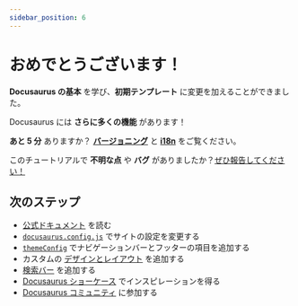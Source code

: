 ```yaml
---
sidebar_position: 6
---
```





# おめでとうございます！

**Docusaurus の基本** を学び、**初期テンプレート** に変更を加えることができました。

Docusaurus には **さらに多くの機能** があります！

**あと 5 分** ありますか？ **[バージョニング](../tutorial-extras/manage-docs-versions.md)** と **[i18n](../tutorial-extras/translate-your-site.md)** をご覧ください。

このチュートリアルで **不明な点** や **バグ** がありましたか？[ぜひ報告してください！](https://github.com/facebook/docusaurus/discussions/4610)



## 次のステップ

- [公式ドキュメント](https://docusaurus.io/) を読む
- [`docusaurus.config.js`](https://docusaurus.io/docs/api/docusaurus-config) でサイトの設定を変更する
- [`themeConfig`](https://docusaurus.io/docs/api/themes/configuration) でナビゲーションバーとフッターの項目を追加する
- カスタムの [デザインとレイアウト](https://docusaurus.io/docs/styling-layout) を追加する
- [検索バー](https://docusaurus.io/docs/search) を追加する
- [Docusaurus ショーケース](https://docusaurus.io/showcase) でインスピレーションを得る
- [Docusaurus コミュニティ](https://docusaurus.io/community/support) に参加する
